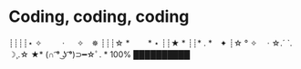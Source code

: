 # Coding, coding, coding 
┊┊┊┊⋆ ✧　 　 · 　 ✧　✵
┊┊┊☆ *　　 * ⋆
┊┊★ *
┊┊* . *　✦
┊☆ ° ✧　 · ☆.´ `. ☽¸.☆
★*     (∩ ͡° ͜ʖ ͡°)⊃━☆ﾟ. *
100%
██████████
